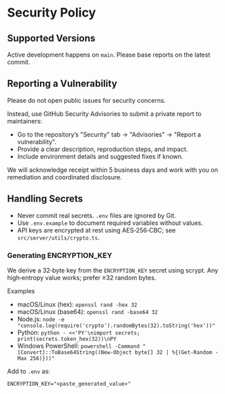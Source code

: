 # Security Policy

## Supported Versions

Active development happens on `main`. Please base reports on the latest commit.

## Reporting a Vulnerability

Please do not open public issues for security concerns.

Instead, use GitHub Security Advisories to submit a private report to maintainers:

- Go to the repository’s "Security" tab → "Advisories" → "Report a vulnerability".
- Provide a clear description, reproduction steps, and impact.
- Include environment details and suggested fixes if known.

We will acknowledge receipt within 5 business days and work with you on remediation and coordinated disclosure.

## Handling Secrets

- Never commit real secrets. `.env` files are ignored by Git.
- Use `.env.example` to document required variables without values.
- API keys are encrypted at rest using AES‑256‑CBC; see `src/server/utils/crypto.ts`.

### Generating ENCRYPTION_KEY

We derive a 32‑byte key from the `ENCRYPTION_KEY` secret using scrypt. Any high‑entropy value works; prefer ≥32 random bytes.

Examples

- macOS/Linux (hex): `openssl rand -hex 32`
- macOS/Linux (base64): `openssl rand -base64 32`
- Node.js: `node -e "console.log(require('crypto').randomBytes(32).toString('hex'))"`
- Python: `python - <<'PY'\nimport secrets; print(secrets.token_hex(32))\nPY`
- Windows PowerShell: `powershell -Command "[Convert]::ToBase64String((New-Object byte[] 32 | %{(Get-Random -Max 256)}))"`

Add to `.env` as:

```
ENCRYPTION_KEY="<paste_generated_value>"
```
